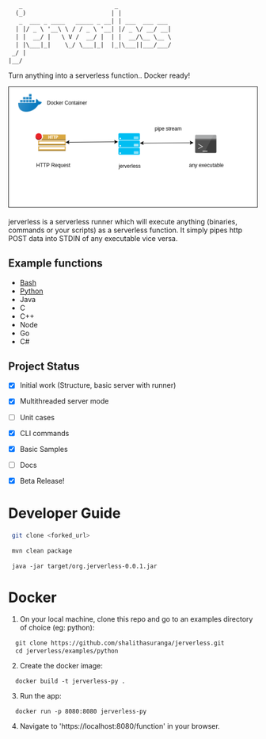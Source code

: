 ```
   _                          _               
  (_)                        | |              
   _  ___ _ ____   _____ _ __| | ___  ___ ___ 
  | |/ _ \ '__\ \ / / _ \ '__| |/ _ \/ __/ __|
  | |  __/ |   \ V /  __/ |  | |  __/\__ \__ \
  | |\___|_|    \_/ \___|_|  |_|\___||___/___/
 _/ |                                         
|__/                                          
```
Turn anything into a serverless function.. Docker ready!
<br/>
<div  align="center">
  <img src="media/jerverless.png"/>
 </div>
<br/>
jerverless is a serverless runner which will execute anything (binaries, commands or your scripts) as a serverless function. It simply pipes http POST data into STDIN of any executable vice versa.

## Example functions

- [Bash](https://github.com/shalithasuranga/jerverless/tree/master/examples/bash)
- [Python](https://github.com/shalithasuranga/jerverless/tree/master/examples/python)
- Java
- C
- C++
- Node
- Go
- C#

## Project Status

- [x] Initial work (Structure, basic server with runner)
- [x] Multithreaded server mode
- [ ] Unit cases
- [x] CLI commands
- [x] Basic Samples
- [ ] Docs
- [x] Beta Release!


# Developer Guide

```bash
 git clone <forked_url>
```

```bash
 mvn clean package
```

```
 java -jar target/org.jerverless-0.0.1.jar 
```

# Docker

1. On your local machine, clone this repo and go to an examples directory of choice (eg: python): 

```
  git clone https://github.com/shalithasuranga/jerverless.git
  cd jerverless/examples/python
```

2. Create the docker image:

```
  docker build -t jerverless-py .
```

3. Run the app:

```
  docker run -p 8080:8080 jerverless-py
```

4. Navigate to 'https://localhost:8080/function' in your browser.

